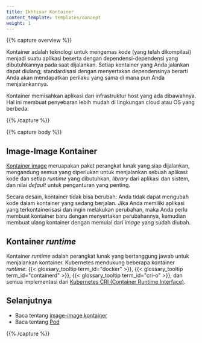```yaml
---
title: Ikhtisar Kontainer
content_template: templates/concept
weight: 1
---
```


{{% capture overview %}}

Kontainer adalah teknologi untuk mengemas kode (yang telah dikompilasi) menjadi
suatu aplikasi beserta dengan dependensi-dependensi yang dibutuhkannya pada saat
dijalankan. Setiap kontainer yang Anda jalankan dapat diulang; standardisasi
dengan menyertakan dependensinya berarti Anda akan mendapatkan perilaku yang
sama di mana pun Anda menjalankannya.

Kontainer memisahkan aplikasi dari infrastruktur host yang ada dibawahnya. Hal
ini membuat penyebaran lebih mudah di lingkungan cloud atau OS yang berbeda.

{{% /capture %}}

{{% capture body %}}

## Image-Image Kontainer

[Kontainer image](/docs/concepts/containers/images/) meruapakan paket perangkat
lunak yang siap dijalankan, mengandung semua yang diperlukan untuk menjalankan
sebuah aplikasi: kode dan setiap _runtime_ yang dibutuhkan, _library_ dari
aplikasi dan sistem, dan nilai _default_ untuk penganturan yang penting.

Secara desain, kontainer tidak bisa berubah: Anda tidak dapat mengubah kode
dalam kontainer yang sedang berjalan. Jika Anda memiliki aplikasi yang
terkontainerisasi dan ingin melakukan perubahan, maka Anda perlu membuat
kontainer baru dengan menyertakan perubahannya, kemudian membuat ulang kontainer
dengan memulai dari _image_ yang sudah diubah.

## Kontainer _runtime_

Kontainer _runtime_ adalah perangkat lunak yang bertanggung jawab untuk
menjalankan kontainer. Kubernetes mendukung beberapa kontainer _runtime_:
{{< glossary_tooltip term_id="docker" >}},
{{< glossary_tooltip term_id="containerd" >}},
{{< glossary_tooltip term_id="cri-o" >}}, dan semua implementasi dari
[Kubernetes CRI (Container Runtime Interface)](https://github.com/kubernetes/community/blob/master/contributors/devel/sig-node/container-runtime-interface.md).

## Selanjutnya

- Baca tentang
  [image-image kontainer](https://kubernetes.io/docs/concepts/containers/images/)
- Baca tentang [Pod](https://kubernetes.io/docs/concepts/workloads/pods/)

{{% /capture %}}

